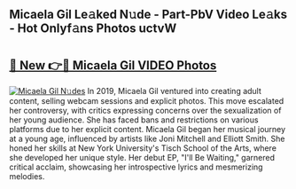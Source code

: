 ## Micaela Gil Le𝚊ked N𝚞de - Part-PbV Video Le𝚊ks - Hot Onlyf𝚊ns Photos uctvW

# <h2><a href="http://ab45788.deff.icu/?id=Micaela+Gil">🔗 New 👉🔴 Micaela Gil VIDEO Photos</a></h2>

[![Micaela Gil N𝚞des](https://i.imgur.com/rIISA9y.gif)](http://ab45788.deff.icu/?id=Micaela+Gil)
In 2019, Micaela Gil ventured into creating adult content, selling webcam sessions and explicit photos. This move escalated her controversy, with critics expressing concerns over the sexualization of her young audience. She has faced bans and restrictions on various platforms due to her explicit content. Micaela Gil began her musical journey at a young age, influenced by artists like Joni Mitchell and Elliott Smith. She honed her skills at New York University's Tisch School of the Arts, where she developed her unique style. Her debut EP, "I'll Be Waiting," garnered critical acclaim, showcasing her introspective lyrics and mesmerizing melodies.
